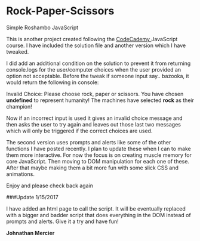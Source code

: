 # Rock-Paper-Scissors
Simple Roshambo JavaScript 

This is another project created following the <a href="www.codecademy.com" target="_blank">CodeCademy </a> JavaScript course. I have included the solution file and another version which I have tweaked. 

I did add an additional condition on the solution to prevent it from returning console.logs for the user/computer choices when the user provided an option not acceptable. Before the tweak if someone input say.. bazooka, it would return the following in console:

Invalid Choice: Please choose rock, paper or scissors.
You have chosen <strong>undefined</strong> to represent humanity!
The machines have selected <strong>rock</strong> as their champion!

Now if an incorrect input is used it gives an invalid choice message and then asks the user to try again and leaves out those last two messages which will only be triggered if the correct choices are used. 

The second version uses prompts and alerts like some of the other functions I have posted recently. I plan to update these when I can to make them more interactive. For now the focus is on creating muscle memory for core JavaScript. Then moving to DOM manipulation for each one of these. After that maybe making them a bit more fun with some slick CSS and animations. 

Enjoy and please check back again

###Update 1/15/2017

I have added an html page to call the script. It will be eventually replaced with a bigger and badder script that does everything in the DOM instead of prompts and alerts. Give it a try and have fun!

<strong>Johnathan Mercier</strong>
